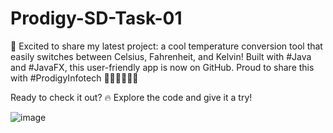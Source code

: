 # Prodigy-SD-Task-01
🚀 Excited to share my latest project: a cool temperature conversion tool that easily switches between Celsius, Fahrenheit, and Kelvin! Built with #Java and #JavaFX, this user-friendly app is now on GitHub. Proud to share this with #ProdigyInfotech 🌟🔧👨‍💻👩‍💻

Ready to check it out? 🔥 Explore the code and give it a try!


![image](https://github.com/shruti-875/Prodigy-SD-Task-01/assets/107703680/7c7d565f-f056-495a-a8cc-d9e0b1c4c3a3)
